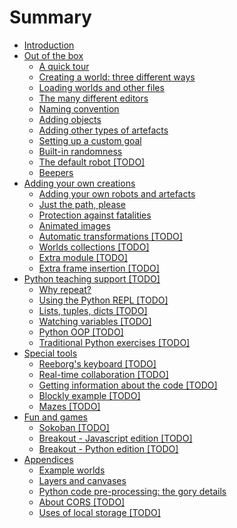 # Summary

* [Introduction](README.md)
* [Out of the box](part1.md)
  * [A quick tour](a-quick-tour.md)
  * [Creating a world: three different ways](chapter1.md)
  * [Loading worlds and other files](loading-worlds.md)
  * [The many different editors](the-many-different-editors.md)
  * [Naming convention](naming-convention.md)
  * [Adding objects](adding-objects.md)
  * [Adding other types of artefacts](backgrounds.md)
  * [Setting up a custom goal](setting-up-a-custom-goal.md)
  * [Built-in randomness](built-in-randomness.md)
  * [The default robot \[TODO\]](about-the-default-robot.md)
  * [Beepers](beepers.md)
* [Adding your own creations](part2.md)
  * [Adding your own robots and artefacts](adding-your-own-robots-and-artefacts.md)
  * [Just the path, please](just-the-path-please.md)
  * [Protection against fatalities](protection-against-fatalities.md)
  * [Animated images](animated-images.md)
  * [Automatic transformations \[TODO\]](automatic-transformations.md)
  * [Worlds collections \[TODO\]](worlds-collections.md)
  * [Extra module \[TODO\]](extra-module.md)
  * [Extra frame insertion \[TODO\]](extra-frame-insertion.md)
* [Python teaching support \[TODO\]](python.md)
  * [Why repeat?](why-repeat.md)
  * [Using the Python REPL \[TODO\]](using-the-python-repl.md)
  * [Lists, tuples, dicts \[TODO\]](lists-tuples-dicts.md)
  * [Watching variables \[TODO\]](watching-variables.md)
  * [Python OOP \[TODO\]](python-oop.md)
  * [Traditional Python exercises \[TODO\]](traditional-python-exercices.md)
* [Special tools](special_tools.md)
  * [Reeborg's keyboard \[TODO\]](reeborgs-keyboard.md)
  * [Real-time collaboration \[TODO\]](real-time-collaboration.md)
  * [Getting information about the code \[TODO\]](getting-information-about-the-code.md)
  * [Blockly example \[TODO\]](blockly-example.md)
  * [Mazes \[TODO\]](mazes.md)
* [Fun and games](games.md)
  * [Sokoban \[TODO\]](sokoban.md)
  * [Breakout - Javascript edition \[TODO\]](breakout_js.md)
  * [Breakout - Python edition \[TODO\]](breakout_py.md)
* [Appendices](appendices.md)
  * [Example worlds](appendix-example-worlds.md)
  * [Layers and canvases](layers-and-canvases.md)
  * [Python code pre-processing: the gory details](python-code-pre-processing-the-gory-details.md)
  * [About CORS \[TODO\]](about-cors.md)
  * [Uses of local storage \[TODO\]](uses-of-local-storage.md)

